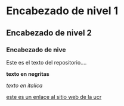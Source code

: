 # Encabezado de nivel 1
## Encabezado de nivel 2
### Encabezado de nive

Este es el texto del repositorio....

**texto en negritas**

*texto en italica*

[este es un enlace al sitio web de la ucr](https://www.ucr.ac.cr/)
